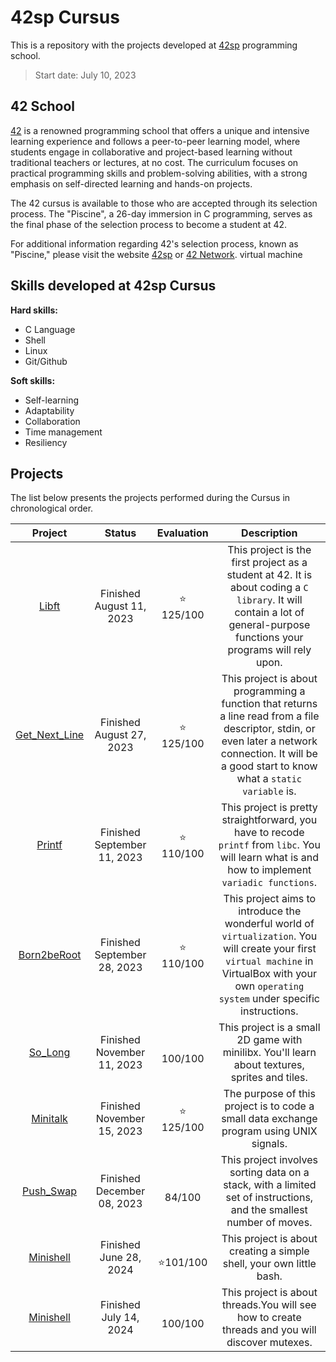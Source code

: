 # 42sp Cursus

This is a repository with the projects developed at [42sp](https://www.42sp.org.br/) programming school.

>Start date: July 10, 2023

## 42 School

[42](https://www.42network.org/) is a renowned programming school that offers a unique and intensive learning experience and follows a peer-to-peer learning model, where students engage in collaborative and project-based learning without traditional teachers or lectures, at no cost. The curriculum focuses on practical programming skills and problem-solving abilities, with a strong emphasis on self-directed learning and hands-on projects. 

The 42 cursus is available to those who are accepted through its selection process. The "Piscine", a 26-day immersion in C programming, serves as the final phase of the selection process to become a student at 42.

For additional information regarding 42's selection process, known as "Piscine," please visit the website [42sp](https://www.42sp.org.br/) or [42 Network](https://www.42network.org/).
virtual machine
## Skills developed at 42sp Cursus

**Hard skills:**

- C Language
- Shell
- Linux
- Git/Github

**Soft skills:**

- Self-learning
- Adaptability
- Collaboration
- Time management
- Resiliency

## Projects

The list below presents the projects performed during the Cursus in chronological order.

| Project  | Status | Evaluation | Description |
| :----: | :----: | :----: | :----: |
| [Libft](https://github.com/daniele-frade/42sp-cursus/tree/main/01_libft)                 | Finished <br> August 11, 2023 | ⭐<br>125/100 | This project is the first project as a student at 42. It is about coding a `C library`. It will contain a lot of general-purpose functions your programs will rely upon. | 
| [Get_Next_Line](https://github.com/daniele-frade/42sp-cursus/tree/main/02_get_next_line) | Finished <br> August 27, 2023 | ⭐<br>125/100 | This project is about programming a function that returns a line read from a file descriptor, stdin, or even later a network connection.  It will be a good start to know what a `static variable` is. |
| [Printf](https://github.com/daniele-frade/42sp-cursus/tree/main/03_printf)               | Finished <br> September 11, 2023 | ⭐<br>110/100 | This project is pretty straightforward, you have to recode `printf` from `libc`. You will learn what is and how to implement `variadic functions`. |
| [Born2beRoot](https://github.com/daniele-frade/42sp-cursus/tree/main/04_born2beroot)     | Finished <br> September 28, 2023 | ⭐<br>110/100 | This project aims to introduce the wonderful world of `virtualization`. You will create your first `virtual machine` in VirtualBox with your own `operating system` under specific instructions. |
| [So_Long](https://github.com/daniele-frade/42sp-cursus/tree/main/05_so_long)     | Finished <br> November 11, 2023 | <br>100/100 | This project is a small 2D game with minilibx. You'll learn about textures, sprites and tiles. |
| [Minitalk](https://github.com/daniele-frade/42sp-cursus/tree/main/06_minitalk)     | Finished <br> November 15, 2023 | ⭐<br>125/100 | The purpose of this project is to code a small data exchange program using UNIX signals. |
| [Push_Swap](https://github.com/daniele-frade/42sp-cursus/tree/main/07_push_swap)     | Finished <br> December 08, 2023 | <br>84/100 | This project involves sorting data on a stack, with a limited set of instructions, and the smallest number of moves. |
| [Minishell](https://github.com/daniele-frade/42sp-cursus/tree/main/08_minishell)     | Finished <br> June 28, 2024  | <br>   ⭐101/100 | This project is about creating a simple shell, your own little bash. |
| [Minishell](https://github.com/daniele-frade/42sp-cursus/tree/main/09_philosophers)     | Finished <br> July 14, 2024  | <br>   100/100 | This project is about threads.You will see how to create threads and you will discover mutexes. |

